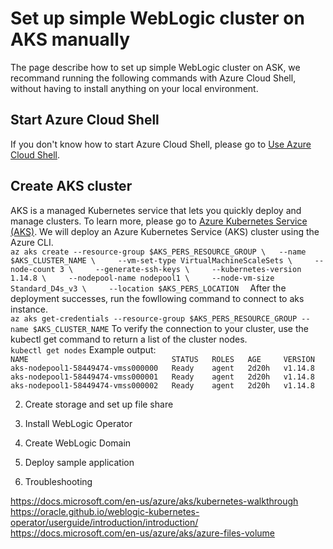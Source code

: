 # Set up simple WebLogic cluster on AKS manually

The page describe how to set up simple WebLogic cluster on ASK, we recommand running the following commands with Azure Cloud Shell, without having to install anything on your local environment.  

## Start Azure Cloud Shell
If you don't know how to start Azure Cloud Shell, please go to [Use Azure Cloud Shell](https://docs.microsoft.com/en-us/azure/aks/kubernetes-walkthrough#use-azure-cloud-shell).   

## Create AKS cluster  
AKS is a managed Kubernetes service that lets you quickly deploy and manage clusters. To learn more, please go to [Azure Kubernetes Service (AKS)](https://docs.microsoft.com/en-us/azure/aks/). We will deploy an Azure Kubernetes Service (AKS) cluster using the Azure CLI.  
``
az aks create --resource-group $AKS_PERS_RESOURCE_GROUP \  
--name $AKS_CLUSTER_NAME \    
--vm-set-type VirtualMachineScaleSets \    
--node-count 3 \    
--generate-ssh-keys \    
--kubernetes-version 1.14.8 \    
--nodepool-name nodepool1 \    
--node-vm-size Standard_D4s_v3 \    
--location $AKS_PERS_LOCATION  
``
After the deployment successes, run the fowllowing command to connect to aks instance.  
``
az aks get-credentials --resource-group $AKS_PERS_RESOURCE_GROUP --name $AKS_CLUSTER_NAME
``
To verify the connection to your cluster, use the kubectl get command to return a list of the cluster nodes.  
``
kubectl get nodes
``
Example output:  
``
NAME                                STATUS   ROLES   AGE     VERSION    
aks-nodepool1-58449474-vmss000000   Ready    agent   2d20h   v1.14.8    
aks-nodepool1-58449474-vmss000001   Ready    agent   2d20h   v1.14.8    
aks-nodepool1-58449474-vmss000002   Ready    agent   2d20h   v1.14.8
``

2. Create storage and set up file share  

3. Install WebLogic Operator  
4. Create WebLogic Domain  
5. Deploy sample application  
6. Troubleshooting  

https://docs.microsoft.com/en-us/azure/aks/kubernetes-walkthrough
https://oracle.github.io/weblogic-kubernetes-operator/userguide/introduction/introduction/
https://docs.microsoft.com/en-us/azure/aks/azure-files-volume

